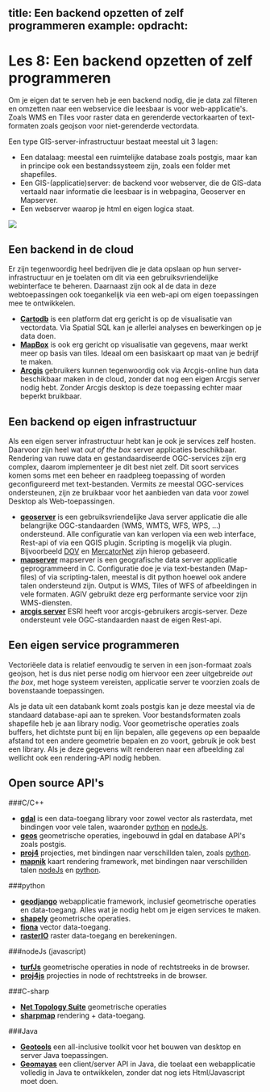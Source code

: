 title: Een backend opzetten of zelf programmeren
example:
opdracht:
---
Les 8: Een backend opzetten of zelf programmeren
===== 

Om je eigen dat te serven heb je een backend nodig, die je data zal filteren en omzetten naar een webservice die leesbaar is voor web-applicatie's. Zoals WMS en Tiles voor raster data en gerenderde vectorkaarten of text-formaten zoals geojson voor niet-gerenderde vectordata.

Een type GIS-server-infrastructuur bestaat meestal uit 3 lagen:

- Een datalaag: meestal een ruimtelijke database zoals postgis, maar kan in principe ook een bestandssysteem zijn, zoals een folder met shapefiles. 
- Een GIS-(applicatie)server: de backend voor webserver, die de GIS-data vertaald naar informatie die leesbaar is in webpagina, Geoserver en Mapserver. 
- Een webserver waarop je html en eigen logica staat.  

![](/images/gis_architecture.png)


Een backend in de cloud
----

Er zijn tegenwoordig heel bedrijven die je data opslaan op hun server-infrastructuur en je toelaten om dit via een gebruiksvriendelijke webinterface te beheren. Daarnaast zijn ook al de data in deze webtoepassingen ook toegankelijk via een web-api om eigen toepassingen mee te ontwikkelen.

- **[Cartodb](http://cartodb.com/)** is een platform dat erg gericht is op de visualisatie van vectordata. 
Via Spatial SQL kan je allerlei analyses en bewerkingen op je data doen. 
- **[MapBox](https://www.mapbox.com/)** is ook erg gericht op visualisatie van gegevens, maar werkt meer op basis van tiles. Ideaal om een basiskaart op maat van je bedrijf te maken.
- **[Arcgis](http://www.arcgis.com/)** gebruikers kunnen tegenwoordig ook via Arcgis-online hun data beschikbaar maken in de cloud, zonder dat nog een eigen Arcgis server nodig hebt. Zonder Arcgis desktop is deze toepassing echter maar beperkt bruikbaar.

Een backend op eigen infrastructuur
----

Als een eigen server infrastructuur hebt kan je ook je services zelf hosten. Daarvoor zijn heel wat *out of the box* server applicaties beschikbaar. Rendering van ruwe data en gestandaardiseerde OGC-services zijn erg complex, daarom implementeer je dit best niet zelf. 
Dit soort services komen soms met een beheer en raadpleeg toepassing of worden geconfigureerd met text-bestanden. Vermits ze meestal OGC-services ondersteunen, zijn ze bruikbaar voor het aanbieden van data voor zowel Desktop als Web-toepassingen. 

- **[geoserver](http://geoserver.org/)** is een gebruiksvriendelijke Java server applicatie die alle belangrijke OGC-standaarden (WMS, WMTS, WFS, WPS, ...)  ondersteund. Alle configuratie van  kan verlopen via een web interface, Rest-api of via een QGIS plugin. Scripting is mogelijk via plugin. Bijvoorbeeld [DOV](https://www.dov.vlaanderen.be/geoserver/web/) en [MercatorNet](https://mercator.vlaanderen.be/raadpleegdienstenmercatorpubliek/web/) zijn hierop gebaseerd. 
- **[mapserver](http://mapserver.org/)** mapserver is een geografische data server applicatie geprogrammeerd in C. Configuratie doe je via text-bestanden (Map-files) of via scripting-talen, meestal is dit python hoewel ook andere talen ondersteund zijn. Output is WMS, Tiles of WFS of afbeeldingen in vele formaten. AGIV gebruikt deze erg performante service voor zijn WMS-diensten. 
- **[arcgis server](http://www.esri.com/software/arcgis/arcgisserver)** ESRI heeft voor arcgis-gebruikers arcgis-server. Deze ondersteunt vele OGC-standaarden naast de eigen Rest-api. 

Een eigen service programmeren 
----

Vectoriëele data is relatief eenvoudig te serven in een json-formaat zoals geojson, het is dus niet perse nodig om hiervoor een zeer uitgebreide *out the box*, met hoge systeem vereisten, applicatie server te voorzien zoals de bovenstaande toepassingen.

Als je data uit een databank komt zoals postgis kan je deze meestal via de standaard database-api aan te spreken. Voor bestandsformaten zoals shapefile heb je aan library nodig. Voor geometrische operaties zoals buffers, het dichtste punt bij en lijn bepalen, alle gegevens op een bepaalde afstand tot een andere geometrie bepalen en zo voort, gebruik je ook best een library. 
Als je deze gegevens wilt renderen naar een afbeelding zal wellicht ook een rendering-API nodig hebben.

Open source API's
----

###C/C++
- **[gdal](http://www.gdal.org/)** is een data-toegang library voor zowel vector als rasterdata, met bindingen voor vele talen, waaronder [python](http://pcjericks.github.io/py-gdalogr-cookbook/index.html) en [nodeJs](http://naturalatlas.github.io/node-gdal/classes/gdal.html).
- **[geos](http://trac.osgeo.org/geos/)** geometrische operaties, ingebouwd in gdal en database API's zoals postgis.
- **[proj4](http://trac.osgeo.org/proj/)** projecties, met bindingen naar verschillden talen, zoals [python](http://jswhit.github.io/pyproj).
- **[mapnik](https://github.com/mapnik/mapnik)** kaart rendering framework, met bindingen naar verschillden talen [nodeJs](https://github.com/mapnik/node-mapnik) en [python](https://github.com/mapnik/pymapnik2).

###python
- **[geodjango](https://docs.djangoproject.com/en/1.7/ref/contrib/gis/)** webapplicatie framework, inclusief geometrische operaties en data-toegang. Alles wat je nodig hebt om je eigen services te maken.
- **[shapely](http://toblerity.org/shapely/)** geometrische operaties.
- **[fiona](http://toblerity.org/fiona/manual.html)** vector data-toegang.
- **[rasterIO](https://github.com/mapbox/rasterio)** raster data-toegang en berekeningen.

###nodeJs (javascript)
- **[turfJs](http://turfjs.org/)** geometrische operaties in node of rechtstreeks in de browser.
- **[proj4js](https://github.com/proj4js/proj4js)** projecties in node of rechtstreeks in de browser.

###C-sharp
- **[Net Topology Suite](https://github.com/NetTopologySuite/NetTopologySuite)** geometrische operaties
- **[sharpmap](http://sharpmap.codeplex.com/)** rendering + data-toegang.

###Java
- **[Geotools](http://geotools.org/)** een all-inclusive toolkit voor het bouwen van desktop en server Java  toepassingen. 
- **[Geomayas](http://www.geomajas.org/)** een client/server API in Java, die toelaat een webapplicatie volledig in Java te ontwikkelen, zonder dat nog iets Html/Javascript moet doen.
